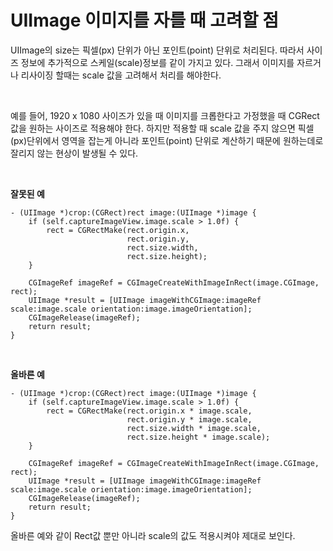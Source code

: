 # UIImage 이미지를 자를 때 고려할 점

UIImage의 size는 픽셀(px) 단위가 아닌 포인트(point) 단위로 처리된다. 따라서 사이즈 정보에 추가적으로 스케일(scale)정보를 같이 가지고 있다. 그래서 이미지를 자르거나 리사이징 할때는 scale 값을 고려해서 처리를 해야한다.

<br />

예를 들어, 1920 x 1080 사이즈가 있을 때 이미지를 크롭한다고 가정했을 때 CGRect 값을 원하는 사이즈로 적용해야 한다. 하지만 적용할 때 scale 값을 주지 않으면 픽셀(px)단위에서 영역을 잡는게 아니라 포인트(point) 단위로 계산하기 때문에 원하는데로 잘리지 않는 현상이 발생될 수 있다.

<br />

**잘못된 예**

~~~objc
- (UIImage *)crop:(CGRect)rect image:(UIImage *)image {
    if (self.captureImageView.image.scale > 1.0f) {
        rect = CGRectMake(rect.origin.x,
                          rect.origin.y,
                          rect.size.width,
                          rect.size.height);
    }
    
    CGImageRef imageRef = CGImageCreateWithImageInRect(image.CGImage, rect);
    UIImage *result = [UIImage imageWithCGImage:imageRef scale:image.scale orientation:image.imageOrientation];
    CGImageRelease(imageRef);
    return result;
}
~~~

<br />

**올바른 예**

~~~~objc
- (UIImage *)crop:(CGRect)rect image:(UIImage *)image {
    if (self.captureImageView.image.scale > 1.0f) {
        rect = CGRectMake(rect.origin.x * image.scale,
                          rect.origin.y * image.scale,
                          rect.size.width * image.scale,
                          rect.size.height * image.scale);
    }
    
    CGImageRef imageRef = CGImageCreateWithImageInRect(image.CGImage, rect);
    UIImage *result = [UIImage imageWithCGImage:imageRef scale:image.scale orientation:image.imageOrientation];
    CGImageRelease(imageRef);
    return result;
}
~~~~

올바른 예와 같이 Rect값 뿐만 아니라 scale의 값도 적용시켜야 제대로 보인다.